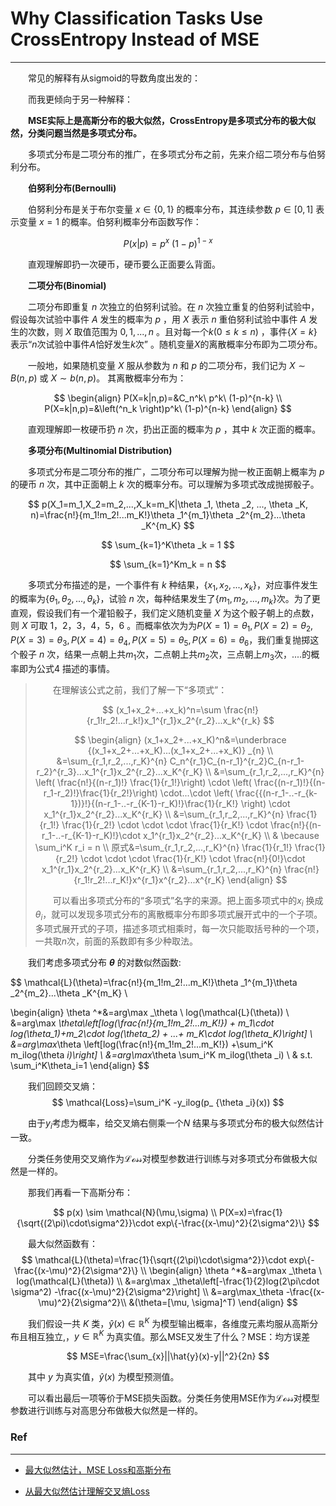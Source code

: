 # Why Classification Tasks Use CrossEntropy Instead of MSE
---

&emsp;&emsp;常见的解释有从sigmoid的导数角度出发的：

&emsp;&emsp;而我更倾向于另一种解释：

&emsp;&emsp;**MSE实际上是高斯分布的极大似然，CrossEntropy是多项式分布的极大似然，分类问题当然是多项式分布。**

&emsp;&emsp;多项式分布是二项分布的推广，在多项式分布之前，先来介绍二项分布与伯努利分布。

&emsp;&emsp;**伯努利分布(Bernoulli)**

&emsp;&emsp;伯努利分布是关于布尔变量 $x \in \{0,1\}$ 的概率分布，其连续参数 $p \in [0,1]$ 表示变量 $x=1$ 的概率。伯努利概率分布函数写作：

$$
P(x|p)=p^x \ (1-p)^{1-x}
$$

&emsp;&emsp;直观理解即扔一次硬币，硬币要么正面要么背面。

&emsp;&emsp;**二项分布(Binomial)**

&emsp;&emsp;二项分布即重复 $n$ 次独立的伯努利试验。在 $n$ 次独立重复的伯努利试验中，假设每次试验中事件 $A$ 发生的概率为 $p$ ，用 $X$ 表示 $n$ 重伯努利试验中事件 $A$ 发生的次数，则 $X$ 取值范围为 $0, 1, ..., n$ 。且对每一个$k(0 \leq k \leq n)$ ，事件{$X=k$}表示“$n$次试验中事件$A$恰好发生$k$次” 。随机变量$X$的离散概率分布即为二项分布。

&emsp;&emsp;一般地，如果随机变量 $X$ 服从参数为 $n$ 和 $p$ 的二项分布，我们记为 $X \sim B(n,p)$ 或 $X \sim b(n,p)$。 其离散概率分布为：

$$
\begin{align}
P(X=k|n,p)=&C_n^k\ p^k\ (1-p)^{n-k} \\
P(X=k|n,p)=&\left(^n_k  \right)p^k\ (1-p)^{n-k}
\end{align}
$$

&emsp;&emsp;直观理解即一枚硬币扔 $n$ 次，扔出正面的概率为 $p$ ，其中 $k$ 次正面的概率。

&emsp;&emsp;**多项分布(Multinomial Distribution)**

&emsp;&emsp;多项式分布是二项分布的推广，二项分布可以理解为抛一枚正面朝上概率为 $p$ 的硬币 $n$ 次，其中正面朝上 $k$ 次的概率分布。可以理解为多项式改成抛掷骰子。

$$
p(X_1=m_1,X_2=m_2,...,X_k=m_K|\theta _1, \theta _2, ..., \theta _K, n)=\frac{n!}{m_1!m_2!...m_K!}\theta _1^{m_1}\theta _2^{m_2}...\theta _K^{m_K}
$$


$$
\sum_{k=1}^K\theta _k = 1
$$

$$
\sum_{k=1}^Km_k = n
$$

&emsp;&emsp;多项式分布描述的是，一个事件有 $k$ 种结果，$\{x_1,x_2,...,x_k\}$，对应事件发生的概率为$\{\theta _1,\theta _2,...,\theta _k\}$，试验 $n$ 次，每种结果发生了$\{m_1,m_2,...,m_k\}$次。为了更直观，假设我们有一个灌铅骰子，我们定义随机变量 $X$ 为这个骰子朝上的点数，则 $X$ 可取 $1，2，3，4，5，6$ 。而概率依次为为$P(X=1)= \theta _1,P(X=2)= \theta _2,P(X=3)= \theta _3,P(X=4)= \theta _4,P(X=5)= \theta _5,P(X=6)= \theta _6$，我们重复抛掷这个骰子 $n$ 次，结果一点朝上共$m_1$次，二点朝上共$m_2$次，三点朝上$m_3$次，....的概率即为公式$4$ 描述的事情。

> &emsp;&emsp;在理解该公式之前，我们了解一下“多项式”：
> 
> $$
> (x_1+x_2+...+x_k)^n=\sum \frac{n!}{r_1!r_2!...r_k!}x_1^{r_1}x_2^{r_2}...x_k^{r_k}
> $$
>
> $$
> \begin{align}
> (x_1+x_2+...+x_K)^n&=\underbrace {(x_1+x_2+...+x_K)...(x_1+x_2+...+x_K)} _{n} \\
>                    &=\sum_{r_1,r_2,...,r_K}^{n} C_n^{r_1}C_{n-r_1}^{r_2}C_{n-r_1-r_2}^{r_3}...x_1^{r_1}x_2^{r_2}...x_K^{r_K} \\
>                    &=\sum_{r_1,r_2,...,r_K}^{n}  \left( \frac{n!}{(n-r_1)!} \frac{1}{r_1!}\right) \cdot \left( \frac{(n-r_1)!}{(n-r_1-r_2)!}\frac{1}{r_2!}\right) \cdot...\cdot \left( \frac{{(n-r_1-..-r_{k-1})}!}{(n-r_1-..-r_{K-1}-r_K)!}\frac{1}{r_K!} \right) \cdot x_1^{r_1}x_2^{r_2}...x_K^{r_K}   \\
>                    &=\sum_{r_1,r_2,...,r_K}^{n}  \frac{1}{r_1!} \frac{1}{r_2!} \cdot \cdot \cdot \frac{1}{r_K!} \cdot \frac{n!}{(n-r_1-..-r_{K-1}-r_K)!}\cdot x_1^{r_1}x_2^{r_2}...x_K^{r_K}  \\
>                    & \because \sum_i^K r_i = n \\
>                原式&=\sum_{r_1,r_2,...,r_K}^{n}  \frac{1}{r_1!} \frac{1}{r_2!} \cdot \cdot \cdot \frac{1}{r_K!} \cdot \frac{n!}{0!}\cdot x_1^{r_1}x_2^{r_2}...x_K^{r_K}  \\
>                    &=\sum_{r_1,r_2,...,r_K}^{n} \frac{n!}{r_1!r_2!...r_K!}x^{r_1}x^{r_2}...x^{r_K}
> \end{align}
> $$
>
> &emsp;&emsp;可以看出多项式分布的“多项式”名字的来源。把上面多项式中的$x_i$ 换成$\theta_i$，就可以发现多项式分布的离散概率分布即多项式展开式中的一个子项。多项式展开式的子项，描述多项式相乘时，每一次只能取括号种的一个项，一共取$n$次，前面的系数即有多少种取法。



&emsp;&emsp;我们考虑多项式分布 **$\theta$** 的对数似然函数:

$$
\mathcal{L}(\theta)=\frac{n!}{m_1!m_2!...m_K!}\theta _1^{m_1}\theta _2^{m_2}...\theta _K^{m_K} \\

\begin{align}
\theta ^*&=arg\max _\theta \ log(\mathcal{L}(\theta)) \\
         &=arg\max _\theta\left[log(\frac{n!}{m_1!m_2!...m_K!}) + m_1\cdot log(\theta_1)+m_2\cdot log(\theta_2)  + ...+ m_K\cdot log(\theta_K)\right] \\
         &=arg\max_\theta \left[log(\frac{n!}{m_1!m_2!...m_K!}) +\sum_i^K m_ilog(\theta _i)\right] \\
         &=arg\max_\theta \sum_i^K m_ilog(\theta _i) \\
         & s.t. \sum_i^K\theta_i=1
\end{align}
$$

&emsp;&emsp;我们回顾交叉熵：
$$
\mathcal{Loss}=\sum_i^K -y_ilog(p_ {\theta _i}(x))
$$

&emsp;&emsp;由于$y_i$考虑为概率，给交叉熵右侧乘一个$N$ 结果与多项式分布的极大似然估计一致。

&emsp;&emsp;分类任务使用交叉熵作为$\mathcal{Loss}$对模型参数进行训练与对多项式分布做极大似然是一样的。

&emsp;&emsp;那我们再看一下高斯分布：

$$
p(x) \sim \mathcal{N}(\mu,\sigma) \\
P(X=x)=\frac{1}{\sqrt{(2\pi)\cdot\sigma^2}}\cdot exp\{-\frac{(x-\mu)^2}{2\sigma^2}\}
$$


&emsp;&emsp;最大似然函数有：
$$
\mathcal{L}(\theta)=\frac{1}{\sqrt{(2\pi)\cdot\sigma^2}}\cdot exp\{-\frac{(x-\mu)^2}{2\sigma^2}\} \\
\begin{align}
\theta ^*&=arg\max _\theta \ log(\mathcal{L}(\theta)) \\
         &=arg\max _\theta\left[-\frac{1}{2}log(2\pi\cdot \sigma^2) -\frac{(x-\mu)^2}{2\sigma^2}\right] \\
         &=arg\max_\theta -\frac{(x-\mu)^2}{2\sigma^2}\\
&(\theta=[\mu, \sigma]^T)
\end{align}
$$



&emsp;&emsp;我们假设一共 $K$ 类，$\hat{y}(x)\in \mathbb{R}^K$ 为模型输出概率，各维度元素均服从高斯分布且相互独立,，$y\in \mathbb{R}^K$ 为真实值。那么MSE又发生了什么？MSE：均方误差

$$
MSE=\frac{\sum_{x}||\hat{y}(x)-y||^2}{2n}
$$

&emsp;&emsp;其中 $y$ 为真实值，$\hat{y}(x)$ 为模型预测值。

&emsp;&emsp;可以看出最后一项等价于MSE损失函数。分类任务使用MSE作为$\mathcal{Loss}$对模型参数进行训练与对高思分布做极大似然是一样的。

### Ref
---
* [最大似然估计，MSE Loss和高斯分布](https://zhuanlan.zhihu.com/p/258961357) 

* [从最大似然估计理解交叉熵Loss](https://zhuanlan.zhihu.com/p/145967829)
